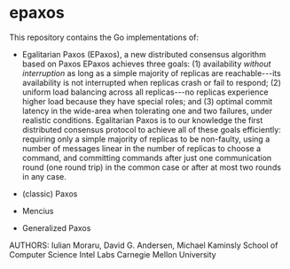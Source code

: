 epaxos
======

This repository contains the Go implementations of:

* Egalitarian Paxos (EPaxos), a new distributed consensus algorithm based on
Paxos EPaxos achieves three goals: (1) availability *without interruption*
as long as a simple majority of replicas are reachable---its availability is not
interrupted when replicas crash or fail to respond; (2) uniform load balancing
across all replicas---no replicas experience higher load because they have
special roles; and (3) optimal commit latency in the wide-area when tolerating
one and two failures, under realistic conditions. Egalitarian Paxos is to our
knowledge the first distributed consensus protocol to achieve all of these goals
efficiently: requiring only a simple majority of replicas to be non-faulty,
using a number of messages linear in the number of replicas to choose a command,
and committing commands after just one communication round (one round trip) in
the common case or after at most two rounds in any case.

* (classic) Paxos

* Mencius

* Generalized Paxos

AUTHORS: Iulian Moraru, David G. Andersen, Michael Kaminsly
            School of Computer Science       Intel Labs
            Carnegie Mellon University
